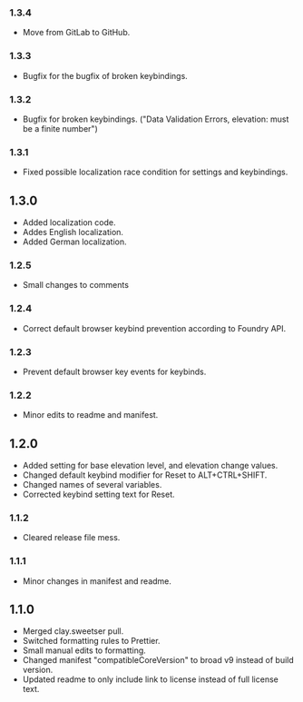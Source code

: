 ### 1.3.4
- Move from GitLab to GitHub.

### 1.3.3
- Bugfix for the bugfix of broken keybindings.

### 1.3.2
- Bugfix for broken keybindings.
  ("Data Validation Errors, elevation: must be a finite number")

### 1.3.1
- Fixed possible localization race condition for settings and keybindings.

## 1.3.0
- Added localization code.
- Addes English localization.
- Added German localization.

### 1.2.5
- Small changes to comments

### 1.2.4
- Correct default browser keybind prevention according to Foundry API.

### 1.2.3
- Prevent default browser key events for keybinds.

### 1.2.2
- Minor edits to readme and manifest.

## 1.2.0
- Added setting for base elevation level, and elevation change values.
- Changed default keybind modifier for Reset to ALT+CTRL+SHIFT.
- Changed names of several variables.
- Corrected keybind setting text for Reset.

### 1.1.2
- Cleared release file mess.

### 1.1.1
- Minor changes in manifest and readme.

## 1.1.0
- Merged clay.sweetser pull.
- Switched formatting rules to Prettier.
- Small manual edits to formatting.
- Changed manifest "compatibleCoreVersion" to broad v9 instead of build version.
- Updated readme to only include link to license instead of full license text.
